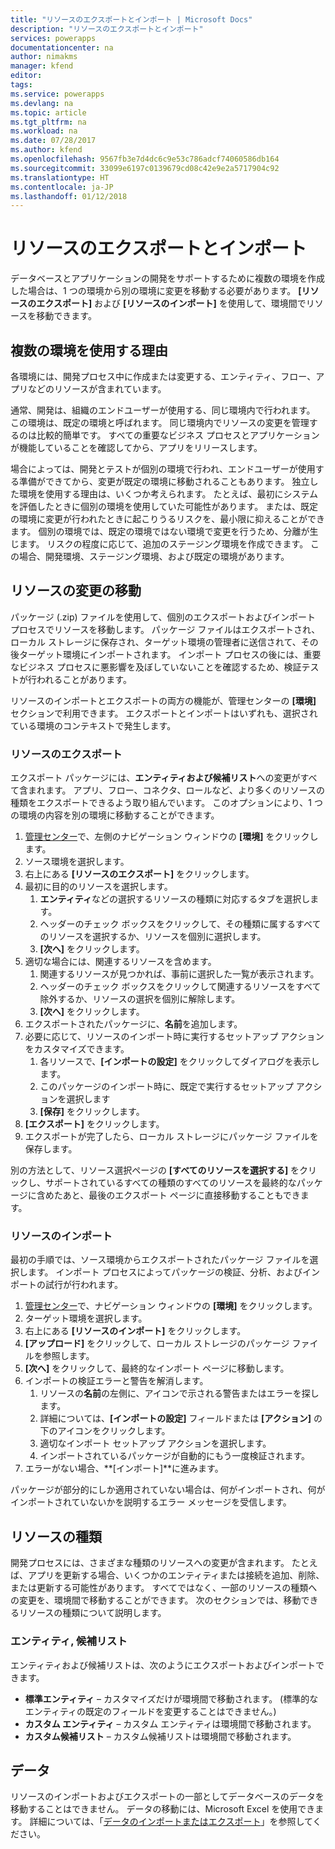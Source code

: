 ```yaml
---
title: "リソースのエクスポートとインポート | Microsoft Docs"
description: "リソースのエクスポートとインポート"
services: powerapps
documentationcenter: na
author: nimakms
manager: kfend
editor: 
tags: 
ms.service: powerapps
ms.devlang: na
ms.topic: article
ms.tgt_pltfrm: na
ms.workload: na
ms.date: 07/28/2017
ms.author: kfend
ms.openlocfilehash: 9567fb3e7d4dc6c9e53c786adcf74060586db164
ms.sourcegitcommit: 33099e6197c0139679cd08c42e9e2a5717904c92
ms.translationtype: HT
ms.contentlocale: ja-JP
ms.lasthandoff: 01/12/2018
---
```

# <a name="export-and-import-resources"></a>リソースのエクスポートとインポート
データベースとアプリケーションの開発をサポートするために複数の環境を作成した場合は、1 つの環境から別の環境に変更を移動する必要があります。 **[リソースのエクスポート]** および **[リソースのインポート]** を使用して、環境間でリソースを移動できます。

## <a name="why-use-multiple-environments"></a>複数の環境を使用する理由
各環境には、開発プロセス中に作成または変更する、エンティティ、フロー、アプリなどのリソースが含まれています。 

通常、開発は、組織のエンドユーザーが使用する、同じ環境内で行われます。 この環境は、既定の環境と呼ばれます。 同じ環境内でリソースの変更を管理するのは比較的簡単です。 すべての重要なビジネス プロセスとアプリケーションが機能していることを確認してから、アプリをリリースします。

場合によっては、開発とテストが個別の環境で行われ、エンドユーザーが使用する準備ができてから、変更が既定の環境に移動されることもあります。 独立した環境を使用する理由は、いくつか考えられます。 たとえば、最初にシステムを評価したときに個別の環境を使用していた可能性があります。 または、既定の環境に変更が行われたときに起こりうるリスクを、最小限に抑えることができます。 個別の環境では、既定の環境ではない環境で変更を行うため、分離が生じます。 リスクの程度に応じて、追加のステージング環境を作成できます。 この場合、開発環境、ステージング環境、および既定の環境があります。

## <a name="moving-resource-changes"></a>リソースの変更の移動
パッケージ (.zip) ファイルを使用して、個別のエクスポートおよびインポート プロセスでリソースを移動します。 パッケージ ファイルはエクスポートされ、ローカル ストレージに保存され、ターゲット環境の管理者に送信されて、その後ターゲット環境にインポートされます。 インポート プロセスの後には、重要なビジネス プロセスに悪影響を及ぼしていないことを確認するため、検証テストが行われることがあります。

リソースのインポートとエクスポートの両方の機能が、管理センターの **[環境]** セクションで利用できます。 エクスポートとインポートはいずれも、選択されている環境のコンテキストで発生します。

### <a name="export-resources"></a>リソースのエクスポート
エクスポート パッケージには、**エンティティおよび候補リスト**への変更がすべて含まれます。 アプリ、フロー、コネクタ、ロールなど、より多くのリソースの種類をエクスポートできるよう取り組んでいます。 このオプションにより、1 つの環境の内容を別の環境に移動することができます。

1. [管理センター](https://admin.powerapps.com)で、左側のナビゲーション ウィンドウの **[環境]** をクリックします。
2. ソース環境を選択します。
3. 右上にある **[リソースのエクスポート]** をクリックします。
4. 最初に目的のリソースを選択します。
   1. **エンティティ**などの選択するリソースの種類に対応するタブを選択します。
   2. ヘッダーのチェック ボックスをクリックして、その種類に属するすべてのリソースを選択するか、リソースを個別に選択します。
   3. **[次へ]** をクリックします。
5. 適切な場合には、関連するリソースを含めます。
   1. 関連するリソースが見つかれば、事前に選択した一覧が表示されます。
   2. ヘッダーのチェック ボックスをクリックして関連するリソースをすべて除外するか、リソースの選択を個別に解除します。
   3. **[次へ]** をクリックします。
6. エクスポートされたパッケージに、**名前**を追加します。
7. 必要に応じて、リソースのインポート時に実行するセットアップ アクションをカスタマイズできます。
   1. 各リソースで、**[インポートの設定]** をクリックしてダイアログを表示します。
   2. このパッケージのインポート時に、既定で実行するセットアップ アクションを選択します
   3. **[保存]** をクリックします。
8. **[エクスポート]** をクリックします。
9. エクスポートが完了したら、ローカル ストレージにパッケージ ファイルを保存します。

別の方法として、リソース選択ページの **[すべてのリソースを選択する]** をクリックし、サポートされているすべての種類のすべてのリソースを最終的なパッケージに含めたあと、最後のエクスポート ページに直接移動することもできます。

### <a name="import-resources"></a>リソースのインポート
最初の手順では、ソース環境からエクスポートされたパッケージ ファイルを選択します。 インポート プロセスによってパッケージの検証、分析、およびインポートの試行が行われます。

1. [管理センター](https://admin.powerapps.com)で、ナビゲーション ウィンドウの **[環境]** をクリックします。
2. ターゲット環境を選択します。
3. 右上にある **[リソースのインポート]** をクリックします。
4. **[アップロード]** をクリックして、ローカル ストレージのパッケージ ファイルを参照します。
5. **[次へ]** をクリックして、最終的なインポート ページに移動します。
6. インポートの検証エラーと警告を解消します。
   1. リソースの**名前**の左側に、アイコンで示される警告またはエラーを探します。
   2. 詳細については、**[インポートの設定]** フィールドまたは **[アクション]** の下のアイコンをクリックします。
   3. 適切なインポート セットアップ アクションを選択します。
   4. インポートされているパッケージが自動的にもう一度検証されます。
7. エラーがない場合、**[インポート]**に進みます。

パッケージが部分的にしか適用されていない場合は、何がインポートされ、何がインポートされていないかを説明するエラー メッセージを受信します。

## <a name="resource-types"></a>リソースの種類
開発プロセスには、さまざまな種類のリソースへの変更が含まれます。 たとえば、アプリを更新する場合、いくつかのエンティティまたは接続を追加、削除、または更新する可能性があります。 すべてではなく、一部のリソースの種類への変更を、環境間で移動することができます。 次のセクションでは、移動できるリソースの種類について説明します。

### <a name="entities-picklists"></a>エンティティ, 候補リスト
エンティティおよび候補リストは、次のようにエクスポートおよびインポートできます。

* **標準エンティティ** – カスタマイズだけが環境間で移動されます。 (標準的なエンティティの既定のフィールドを変更することはできません。)
* **カスタム エンティティ** – カスタム エンティティは環境間で移動されます。
* **カスタム候補リスト** – カスタム候補リストは環境間で移動されます。

## <a name="data"></a>データ
リソースのインポートおよびエクスポートの一部としてデータベースのデータを移動することはできません。 データの移動には、Microsoft Excel を使用できます。 詳細については、「[データのインポートまたはエクスポート](data-platform-export-data.md)」を参照してください。

